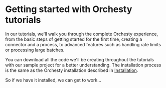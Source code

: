 # Getting started with Orchesty tutorials

In our tutorials, we'll walk you through the complete Orchesty experience, from the basic steps of getting started for the first time, creating a connector and a process, to advanced features such as handling rate limits or processing large batches.

You can download all the code we'll be creating throughout the tutorials with our sample project for a better understanding. The installation process is the same as the Orchesty installation described in [Installation](../get-started/installation.md).

So if we have it installed, we can get to work...

